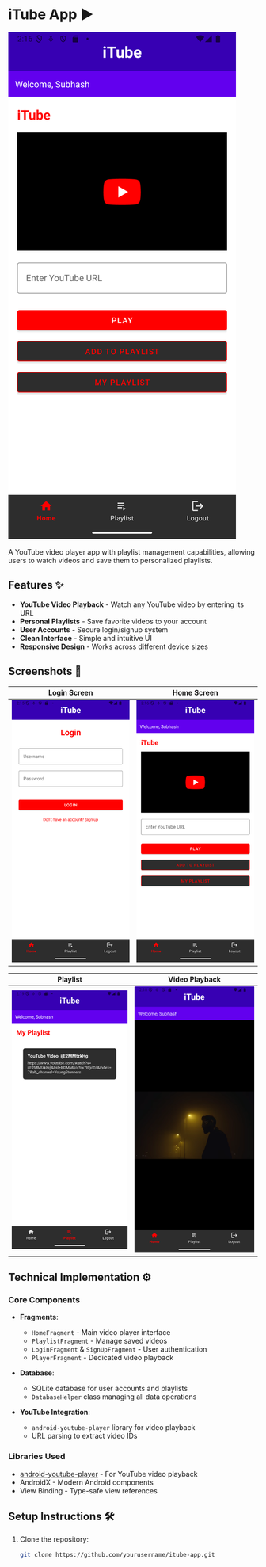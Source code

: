 # iTube App ▶️

![App Screenshot](iTube_homepage.png)

A YouTube video player app with playlist management capabilities, allowing users to watch videos and save them to personalized playlists.

## Features ✨

- **YouTube Video Playback** - Watch any YouTube video by entering its URL
- **Personal Playlists** - Save favorite videos to your account
- **User Accounts** - Secure login/signup system
- **Clean Interface** - Simple and intuitive UI
- **Responsive Design** - Works across different device sizes

## Screenshots 📸

| Login Screen | Home Screen |
|--------------|-------------|
| ![Login](iTube_login.png) | ![Home](iTube_homepage.png) |

| Playlist | Video Playback |
|----------|----------------|
| ![Playlist](iTube_my_playlist.png) | ![Player](iTube_playing_youtube_video.png) |

## Technical Implementation ⚙️

### Core Components
- **Fragments**:
  - `HomeFragment` - Main video player interface
  - `PlaylistFragment` - Manage saved videos
  - `LoginFragment` & `SignUpFragment` - User authentication
  - `PlayerFragment` - Dedicated video playback

- **Database**:
  - SQLite database for user accounts and playlists
  - `DatabaseHelper` class managing all data operations

- **YouTube Integration**:
  - `android-youtube-player` library for video playback
  - URL parsing to extract video IDs

### Libraries Used
- [android-youtube-player](https://github.com/PierfrancescoSoffritti/android-youtube-player) - For YouTube video playback
- AndroidX - Modern Android components
- View Binding - Type-safe view references

## Setup Instructions 🛠️

1. Clone the repository:
   ```bash
   git clone https://github.com/yourusername/itube-app.git
